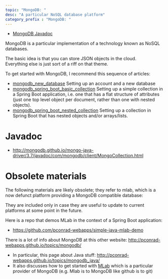 ```yaml
---
topic: "MongoDB: "
desc: "A particular NoSQL database platform"
category_prefix	: "MongoDB: "
---
```


* [MongoDB Javadoc](http://mongodb.github.io/mongo-java-driver/3.6/javadoc/)

MongoDB is a particular implementation of a technology known as NoSQL databases.

The basic idea is that you can store JSON objects in the cloud.   
Everything else is just sort of a riff on that theme.

To get started with MongoDB, I recommend this sequence of articles:

* [mongodb_new_database](https://github.com/ucsb-cs156/ucsb-cs156.github.io/blob/master/_topics/mongodb_new_database.md) Setting up an account and a new database
* [mongodb_spring_boot_basic_collection](https://ucsb-cs156.github.io/topics/mongodb_spring_boot_basic_collection/) Setting up a simple collection in a Spring Boot application, i.e. one that has a flat structure of attributes (just one top level object per document, rather than one with nested objects).
* [mongodb_spring_boot_nested_collection](https://ucsb-cs156.github.io/topics/mongodb_spring_boot_nested_collection/) Setting up a collection in Spring Boot that has nested objects and/or arrays/lists.


# Javadoc

* <http://mongodb.github.io/mongo-java-driver/3.7/javadoc/com/mongodb/client/MongoCollection.html>


# Obsolete materials

The following materials are likely obsolete; they refer to mlab, which is a now defunct platform providing a MongoDB compatible database:

They are included only in case they are useful to update to current platforms at some point in the future.

Here is a repo that demos MLab in the context of a Spring Boot application:
* <https://github.com/pconrad-webapps/simple-java-mlab-demo>

There is a lot of info about MongoDB at this other website: <http://pconrad-webapps.github.io/topics/mongodb/>
* In particular, this page about Java stuff: <http://pconrad-webapps.github.io/topics/mongodb_java/>
* It also discusses how to get started with [MLab](http://pconrad-webapps.github.io/topics/mongodb_mlab/) which is a particular provider of MongoDB (e.g. Mlab is to MongoDB like github is to git)
